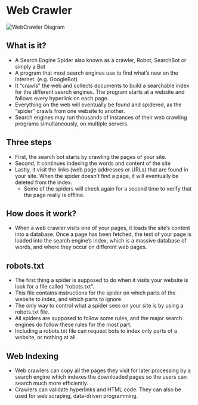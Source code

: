# Web Crawler

![WebCrawler Diagram](http://res.cloudinary.com/rlee0525/image/upload/v1491531624/500px-WebCrawlerArchitecture.svg_p9viyi.png)

## What is it?
- A Search Engine Spider also known as a crawler, Robot, SearchBot or simply a Bot
- A program that most search engines use to find what’s new on the Internet. (e.g. GoogleBot)
- It “crawls” the web and collects documents to build a searchable index for the different search engines. The program starts at a website and follows every hyperlink on each page.
- Everything on the web will eventually be found and spidered, as the “spider” crawls from one website to another.
- Search engines may run thousands of instances of their web crawling programs simultaneously, on multiple servers.

## Three steps
- First, the search bot starts by crawling the pages of your site.
- Second, it continues indexing the words and content of the site
- Lastly, it visit the links (web page addresses or URLs) that are found in your site. When the spider doesn’t find a page, it will eventually be deleted from the index.
  - Some of the spiders will check again for a second time to verify that the page really is offline.

## How does it work?
- When a web crawler visits one of your pages, it loads the site’s content into a database. Once a page has been fetched, the text of your page is loaded into the search engine’s index, which is a massive database of words, and where they occur on different web pages.

## robots.txt
- The first thing a spider is supposed to do when it visits your website is look for a file called “robots.txt”.
- This file contains instructions for the spider on which parts of the website to index, and which parts to ignore.
- The only way to control what a spider sees on your site is by using a robots.txt file.
- All spiders are supposed to follow some rules, and the major search engines do follow these rules for the most part.
- Including a robots.txt file can request bots to index only parts of a website, or nothing at all.

## Web Indexing
- Web crawlers can copy all the pages they visit for later processing by a search engine which indexes the downloaded pages so the users can search much more efficiently.
- Crawlers can validate hyperlinks and HTML code. They can also be used for web scraping, data-driven programming.
